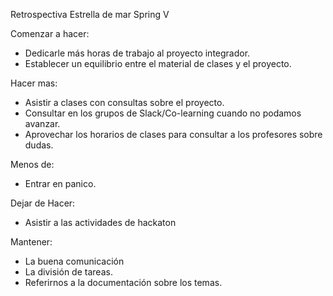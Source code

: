 Retrospectiva Estrella de mar
Spring V

Comenzar a hacer: 
* Dedicarle más horas de trabajo al proyecto integrador. 
* Establecer un equilibrio entre el material de clases y el proyecto. 


Hacer mas: 
* Asistir a clases con consultas sobre el proyecto.
* Consultar en los grupos de Slack/Co-learning cuando no podamos avanzar.
* Aprovechar los horarios de clases para consultar a los profesores sobre dudas. 


Menos de:
* Entrar en panico. 


Dejar de Hacer:
* Asistir a las actividades de hackaton 

Mantener:
* La buena comunicación 
* La división de tareas.
* Referirnos a la documentación sobre los temas.